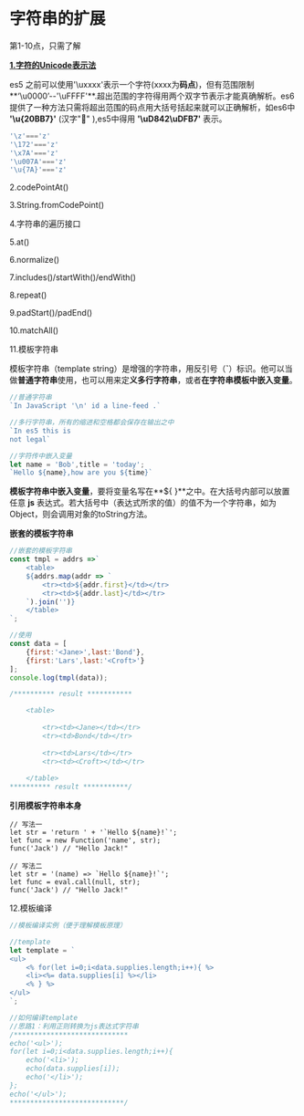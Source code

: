 # 字符串的扩展

第1-10点，只需了解

[**1.字符的Unicode表示法**](http://es6.ruanyifeng.com/#docs/string#%E5%AD%97%E7%AC%A6%E7%9A%84-Unicode-%E8%A1%A8%E7%A4%BA%E6%B3%95)

es5 之前可以使用'\uxxxx'表示一个字符\(xxxx为**码点**\)，但有范围限制**‘\u0000’--'\uFFFF'**.超出范围的字符得用两个双字节表示才能真确解析。es6提供了一种方法只需将超出范围的码点用大括号括起来就可以正确解析，如es6中 **'\u{20BB7}'** \(汉字"𐮷" \),es5中得用 **'\uD842\uDFB7'** 表示。

```javascript
'\z'==='z'
'\172'==='z'
'\x7A'==='z'
'\u007A'==='z'
'\u{7A}'==='z'
```

2.codePointAt\(\)

3.String.fromCodePoint\(\)

4.字符串的遍历接口

5.at\(\)

6.normalize\(\)

7.includes\(\)/startWith\(\)/endWith\(\)

8.repeat\(\)

9.padStart\(\)/padEnd\(\)

10.matchAll\(\)

11.模板字符串

模板字符串（template string）是增强的字符串，用反引号（**\`**）标识。他可以当做**普通字符串**使用，也可以用来定**义多行字符串**，或者**在字符串模板中嵌入变量**。

```javascript
//普通字符串
`In JavaScript '\n' id a line-feed .`

//多行字符串，所有的缩进和空格都会保存在输出之中
`In es5 this is 
not legal`

//字符传中嵌入变量
let name = 'Bob',title = 'today';
`Hello ${name},how are you ${time}`  


```

**模板字符串中嵌入变量**，要将变量名写在**${ }**之中。在大括号内部可以放置任意 **js** 表达式。若大括号中（表达式所求的值）的值不为一个字符串，如为Object，则会调用对象的toString方法。

**嵌套的模板字符串**

```javascript
//嵌套的模板字符串
const tmpl = addrs =>`
    <table>
    ${addrs.map(addr => `
        <tr><td>${addr.first}</td></tr>
        <tr><td>${addr.last}</td></tr>
    `).join('')}
    </table>
`;

//使用
const data = [
    {first:'<Jane>',last:'Bond'},
    {first:'Lars',last:'<Croft>'}
];
console.log(tmpl(data));

/********** result ***********

    <table>
    
        <tr><td><Jane></td></tr>
        <tr><td>Bond</td></tr>
    
        <tr><td>Lars</td></tr>
        <tr><td><Croft></td></tr>
    
    </table>
********** result ***********/
```

**引用模板字符串本身**

```text
// 写法一
let str = 'return ' + '`Hello ${name}!`';
let func = new Function('name', str);
func('Jack') // "Hello Jack!"

// 写法二
let str = '(name) => `Hello ${name}!`';
let func = eval.call(null, str);
func('Jack') // "Hello Jack!"
```

12.模板编译

```javascript
//模板编译实例（便于理解模板原理）

//template
let template = `
<ul>
    <% for(let i=0;i<data.supplies.length;i++){ %>
    <li><%= data.supplies[i] %></li>
    <% } %>
</ul>
`;

//如何编译template
//思路1：利用正则转换为js表达式字符串
/****************************
echo('<ul>');
for(let i=0;i<data.supplies.length;i++){
    echo('<li>');
    echo(data.supplies[i]);
    echo('</li>');
};
echo('</ul>');
****************************/


```

